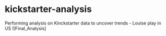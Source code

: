 # kickstarter-analysis
Performing analysis on Kinckstarter data to uncover trends - Louise play in US
![Final_Analysis]
